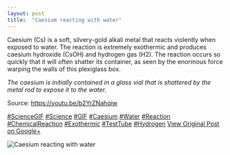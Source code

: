 ```yaml
---
layout: post
title:  "Caesium reacting with water"
---
```


Caesium (Cs) is a soft, silvery-gold alkali metal that reacts violently when exposed to water. The reaction is extremely exothermic and produces caesium hydroxide (CsOH) and hydrogen gas (H2). The reaction occurs so quickly that it will often shatter its container, as seen by the enormous force warping the walls of this plexiglass box.   
  
_The caesium is initially contained in a glass vial that is shattered by the metal rod to expose it to the water._  
  
Source: <https://youtu.be/b2YrZNahqiw>  
  
[#ScienceGIF](https://plus.google.com/s/%23ScienceGIF/posts) [#Science](https://plus.google.com/s/%23Science/posts) [#GIF](https://plus.google.com/s/%23GIF/posts) [#Caesium](https://plus.google.com/s/%23Caesium/posts) [#Water](https://plus.google.com/s/%23Water/posts) [#Reaction](https://plus.google.com/s/%23Reaction/posts) [#ChemicalReaction](https://plus.google.com/s/%23ChemicalReaction/posts) [#Exothermic](https://plus.google.com/s/%23Exothermic/posts) [#TestTube](https://plus.google.com/s/%23TestTube/posts) [#Hydrogen](https://plus.google.com/s/%23Hydrogen/posts)
[View Original Post on Google+](https://plus.google.com/+ColinSullender/posts/gYExHYzjsNY)

![Caesium reacting with water](/assets/img/2015-09-25-Caesium-reacting-with-water.gif)
